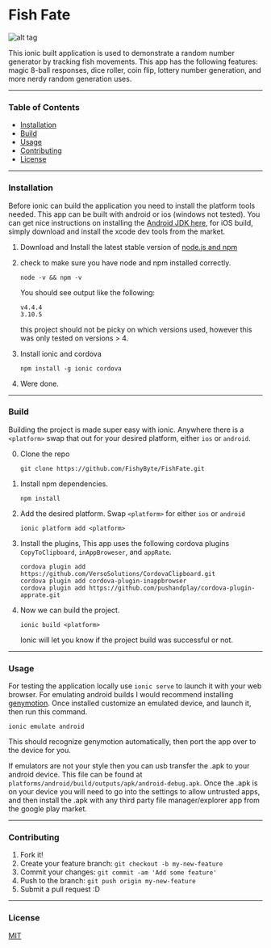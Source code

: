 # Fish Fate

![alt tag](./www/img/fishDemo_2.gif)

This ionic built application is used to demonstrate a random number generator by tracking fish
movements. This app has the following features: magic 8-ball responses, dice roller, coin flip, lottery
number generation, and more nerdy random generation uses.

---

### Table of Contents
 - [Installation](#installation)
 - [Build](#build)
 - [Usage](#usage)
 - [Contributing](#contributing)
 - [License](#license)
 
---

### Installation

Before ionic can build the application you need to install the platform tools needed.
This app can be built with android or ios (windows not tested). You can get nice instructions on
installing the [Android JDK here](http://cordova.apache.org/docs/en/latest/guide/platforms/android/index.html),
for iOS build, simply download and install the xcode dev tools from the market.

1.  Download and Install the latest stable version of [node.js and npm](https://nodejs.org/en/)

2.  check to make sure you have node and npm installed correctly.
    ```
    node -v && npm -v
    ```
    You should see output like the following:
    ```
    v4.4.4
    3.10.5
    ```
    this project should not be picky on which versions used, however this was only tested
    on versions > 4.
    
3.  Install ionic and cordova
    ```
    npm install -g ionic cordova
    ```
    
4.  Were done.

---

### Build

Building the project is made super easy with ionic. Anywhere there is a `<platform>` swap that out for 
your desired platform, either `ios` or `android`.

0.  Clone the repo
    ```
    git clone https://github.com/FishyByte/FishFate.git
    ```

1.  Install npm dependencies.
    ```
    npm install
    ```
    
2.  Add the desired platform. Swap `<platform>` for either `ios` or `android`
    ```
    ionic platform add <platform>
    ```

2.  Install the plugins, This app uses the following cordova plugins
    `CopyToClipboard`, `inAppBroweser`, and `appRate`. 
    ```
    cordova plugin add https://github.com/VersoSolutions/CordovaClipboard.git
    cordova plugin add cordova-plugin-inappbrowser
    cordova plugin add https://github.com/pushandplay/cordova-plugin-apprate.git
    ```
    

3. Now we can build the project.
   ```
   ionic build <platform>
   ```
   Ionic will let you know if the project build was successful or not.
   
---

### Usage

For testing the application locally use `ionic serve` to launch it with your web browser.
For emulating android builds I would recommend installing [genymotion](https://docs.genymotion.com/).
Once installed customize an emulated device, and launch it, then run this command.
```
ionic emulate android
```
This should recognize genymotion automatically, then port the app over to the device for you. 

If emulators are not your style then you can usb transfer the .apk to your android device. This file
can be found at `platforms/android/build/outputs/apk/android-debug.apk`. Once the .apk is on your device
you will need to go into the settings to allow untrusted apps, and then install the .apk with any third
party file manager/explorer app from the google play market.

---

###  Contributing

1. Fork it!
2. Create your feature branch: `git checkout -b my-new-feature`
3. Commit your changes: `git commit -am 'Add some feature'`
4. Push to the branch: `git push origin my-new-feature`
5. Submit a pull request :D

---

### License 

[MIT](./LICENSE)

